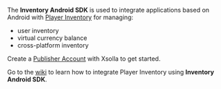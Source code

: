 The **Inventory Android SDK** is used to integrate applications based on Android with [Player Inventory](https://developers.xsolla.com/doc/in-game-store/features/player-inventory/) for managing:
* user inventory
* virtual currency balance
* cross-platform inventory

Create a  [Publisher Account](https://publisher.xsolla.com/signup?store_type=sdk) with Xsolla to get started.

Go to the [wiki](https://github.com/xsolla/store-android-sdk/wiki/Xsolla-Inventory-Android-SDK) to learn how to integrate Player Inventory using **Inventory Android SDK**.